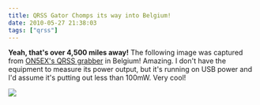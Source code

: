 ```yaml
---
title: QRSS Gator Chomps its way into Belgium!
date: 2010-05-27 21:38:03
tags: ["qrss"]
---
```




__Yeah, that's over 4,500 miles away!__ The following image was captured from [ON5EX's QRSS grabber](http://www.on5ex.be/grabber/grabber.html) in Belgium! Amazing. I don't have the equipment to measure its power output, but it's running on USB power and I'd assume it's putting out less than 100mW. Very cool!

<div class="text-center img-border">

![](https://swharden.com/static/2010/05/27/aj4vd_gator_belgium.jpg)

</div>

